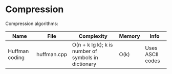 Compression
===========

Compression algorithms:

| Name | File | Complexity | Memory | Info |
| --- | --- | --- | --- | --- |
| Huffman coding | huffman.cpp | O(n + k lg k); k is number of symbols in dictionary | O(k) | Uses ASCII codes |
